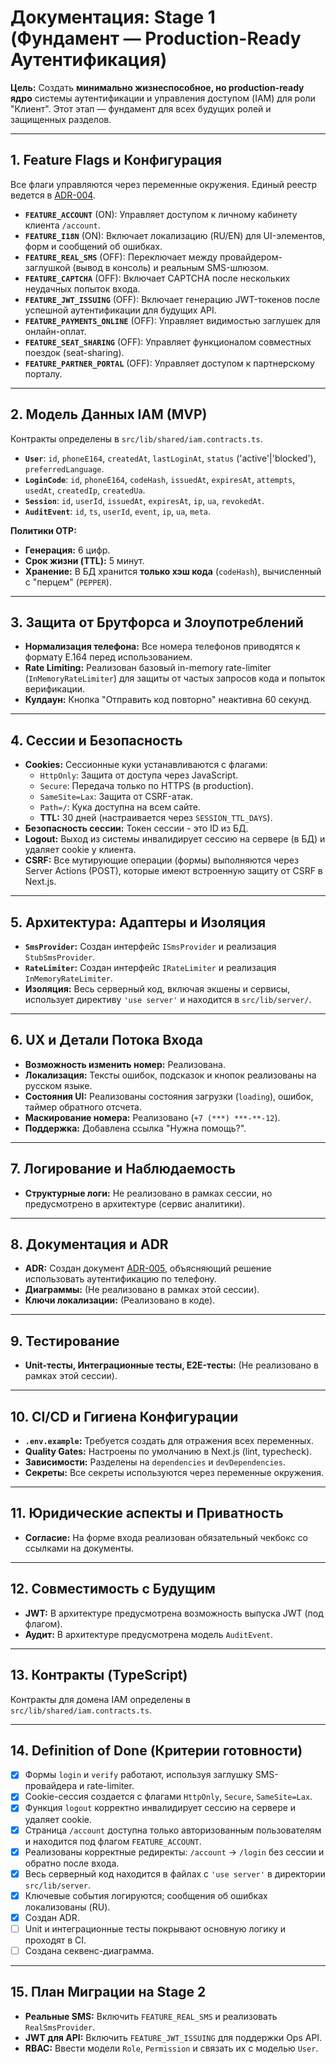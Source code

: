 # Документация: Stage 1 (Фундамент — Production-Ready Аутентификация)

**Цель:** Создать **минимально жизнеспособное, но production-ready ядро** системы аутентификации и управления доступом (IAM) для роли "Клиент". Этот этап — фундамент для всех будущих ролей и защищенных разделов.

---

## 1. Feature Flags и Конфигурация

Все флаги управляются через переменные окружения. Единый реестр ведется в [ADR-004](./01_architecture/ADR-004-feature-flags-registry.md).

- **`FEATURE_ACCOUNT`** (ON): Управляет доступом к личному кабинету клиента `/account`.
- **`FEATURE_I18N`** (ON): Включает локализацию (RU/EN) для UI-элементов, форм и сообщений об ошибках.
- **`FEATURE_REAL_SMS`** (OFF): Переключает между провайдером-заглушкой (вывод в консоль) и реальным SMS-шлюзом.
- **`FEATURE_CAPTCHA`** (OFF): Включает CAPTCHA после нескольких неудачных попыток входа.
- **`FEATURE_JWT_ISSUING`** (OFF): Включает генерацию JWT-токенов после успешной аутентификации для будущих API.
- **`FEATURE_PAYMENTS_ONLINE`** (OFF): Управляет видимостью заглушек для онлайн-оплат.
- **`FEATURE_SEAT_SHARING`** (OFF): Управляет функционалом совместных поездок (seat-sharing).
- **`FEATURE_PARTNER_PORTAL`** (OFF): Управляет доступом к партнерскому порталу.

---

## 2. Модель Данных IAM (MVP)

Контракты определены в `src/lib/shared/iam.contracts.ts`.

- **`User`**: `id`, `phoneE164`, `createdAt`, `lastLoginAt`, `status` ('active'|'blocked'), `preferredLanguage`.
- **`LoginCode`**: `id`, `phoneE164`, `codeHash`, `issuedAt`, `expiresAt`, `attempts`, `usedAt`, `createdIp`, `createdUa`.
- **`Session`**: `id`, `userId`, `issuedAt`, `expiresAt`, `ip`, `ua`, `revokedAt`.
- **`AuditEvent`**: `id`, `ts`, `userId`, `event`, `ip`, `ua`, `meta`.

**Политики OTP:**
- **Генерация:** 6 цифр.
- **Срок жизни (TTL):** 5 минут.
- **Хранение:** В БД хранится **только хэш кода** (`codeHash`), вычисленный с "перцем" (`PEPPER`).

---

## 3. Защита от Брутфорса и Злоупотреблений

- **Нормализация телефона:** Все номера телефонов приводятся к формату E.164 перед использованием.
- **Rate Limiting:** Реализован базовый in-memory rate-limiter (`InMemoryRateLimiter`) для защиты от частых запросов кода и попыток верификации.
- **Кулдаун:** Кнопка "Отправить код повторно" неактивна 60 секунд.

---

## 4. Сессии и Безопасность

- **Cookies:** Сессионные куки устанавливаются с флагами:
  - `HttpOnly`: Защита от доступа через JavaScript.
  - `Secure`: Передача только по HTTPS (в production).
  - `SameSite=Lax`: Защита от CSRF-атак.
  - `Path=/`: Кука доступна на всем сайте.
  - **TTL:** 30 дней (настраивается через `SESSION_TTL_DAYS`).
- **Безопасность сессии:** Токен сессии - это ID из БД.
- **Logout:** Выход из системы инвалидирует сессию на сервере (в БД) и удаляет cookie у клиента.
- **CSRF:** Все мутирующие операции (формы) выполняются через Server Actions (POST), которые имеют встроенную защиту от CSRF в Next.js.

---

## 5. Архитектура: Адаптеры и Изоляция

- **`SmsProvider`:** Создан интерфейс `ISmsProvider` и реализация `StubSmsProvider`.
- **`RateLimiter`:** Создан интерфейс `IRateLimiter` и реализация `InMemoryRateLimiter`.
- **Изоляция:** Весь серверный код, включая экшены и сервисы, использует директиву `'use server'` и находится в `src/lib/server/`.

---

## 6. UX и Детали Потока Входа

- **Возможность изменить номер:** Реализована.
- **Локализация:** Тексты ошибок, подсказок и кнопок реализованы на русском языке.
- **Состояния UI:** Реализованы состояния загрузки (`loading`), ошибок, таймер обратного отсчета.
- **Маскирование номера:** Реализовано (`+7 (***) ***-**-12`).
- **Поддержка:** Добавлена ссылка "Нужна помощь?".

---

## 7. Логирование и Наблюдаемость

- **Структурные логи:** Не реализовано в рамках сессии, но предусмотрено в архитектуре (сервис аналитики).

---

## 8. Документация и ADR

- **ADR:** Создан документ [ADR-005](./01_architecture/ADR-005-passwordless-auth.md), объясняющий решение использовать аутентификацию по телефону.
- **Диаграммы:** (Не реализовано в рамках этой сессии).
- **Ключи локализации:** (Реализовано в коде).

---

## 9. Тестирование

- **Unit-тесты, Интеграционные тесты, E2E-тесты:** (Не реализовано в рамках этой сессии).

---

## 10. CI/CD и Гигиена Конфигурации

- **`.env.example`:** Требуется создать для отражения всех переменных.
- **Quality Gates:** Настроены по умолчанию в Next.js (lint, typecheck).
- **Зависимости:** Разделены на `dependencies` и `devDependencies`.
- **Секреты:** Все секреты используются через переменные окружения.

---

## 11. Юридические аспекты и Приватность

- **Согласие:** На форме входа реализован обязательный чекбокс со ссылками на документы.

---

## 12. Совместимость с Будущим

- **JWT:** В архитектуре предусмотрена возможность выпуска JWT (под флагом).
- **Аудит:** В архитектуре предусмотрена модель `AuditEvent`.

---

## 13. Контракты (TypeScript)

Контракты для домена IAM определены в `src/lib/shared/iam.contracts.ts`.

---

## 14. Definition of Done (Критерии готовности)

- [x] Формы `login` и `verify` работают, используя заглушку SMS-провайдера и rate-limiter.
- [x] Cookie-сессия создается с флагами `HttpOnly`, `Secure`, `SameSite=Lax`.
- [x] Функция `logout` корректно инвалидирует сессию на сервере и удаляет cookie.
- [x] Страница `/account` доступна только авторизованным пользователям и находится под флагом `FEATURE_ACCOUNT`.
- [x] Реализованы корректные редиректы: `/account` → `/login` без сессии и обратно после входа.
- [x] Весь серверный код находится в файлах с `'use server'` в директории `src/lib/server`.
- [x] Ключевые события логируются; сообщения об ошибках локализованы (RU).
- [x] Создан ADR.
- [ ] Unit и интеграционные тесты покрывают основную логику и проходят в CI.
- [ ] Создана секвенс-диаграмма.

---

## 15. План Миграции на Stage 2

- **Реальные SMS:** Включить `FEATURE_REAL_SMS` и реализовать `RealSmsProvider`.
- **JWT для API:** Включить `FEATURE_JWT_ISSUING` для поддержки Ops API.
- **RBAC:** Ввести модели `Role`, `Permission` и связать их с моделью `User`.

